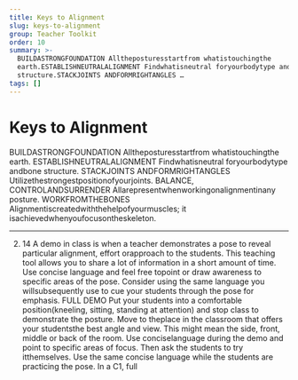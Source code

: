 ```yaml
---
title: Keys to Alignment
slug: keys-to-alignment
group: Teacher Toolkit
order: 10
summary: >-
  BUILDASTRONGFOUNDATION Alltheposturesstartfrom whatistouchingthe
  earth.ESTABLISHNEUTRALALIGNMENT Findwhatisneutral foryourbodytype andbone
  structure.STACKJOINTS ANDFORMRIGHTANGLES …
tags: []
---
```

# Keys to Alignment

BUILDASTRONGFOUNDATION Alltheposturesstartfrom whatistouchingthe earth. ESTABLISHNEUTRALALIGNMENT Findwhatisneutral foryourbodytype andbone structure. STACKJOINTS ANDFORMRIGHTANGLES Utilizethestrongestpositionofyourjoints. BALANCE, CONTROLANDSURRENDER Allarepresentwhenworkingonalignmentinany posture. WORKFROMTHEBONES Alignmentiscreatedwiththehelpofyourmuscles; it isachievedwhenyoufocusontheskeleton.
- --
2. 14 A demo in class is when a teacher demonstrates a pose to reveal particular alignment, effort orapproach to the students. This teaching tool allows you to share a lot of information in a short amount of time. Use concise language and feel free topoint or draw awareness to specific areas of the pose. Consider using the same language you willsubsequently use to cue your students through the pose for emphasis. FULL DEMO Put your students into a comfortable position(kneeling, sitting, standing at attention) and stop class to demonstrate the posture. Move to theplace in the classroom that offers your studentsthe best angle and view. This might mean the side, front, middle or back of the room. Use conciselanguage during the demo and point to specific areas of focus. Then ask the students to try itthemselves. Use the same concise language while the students are practicing the pose. In a C1, full
